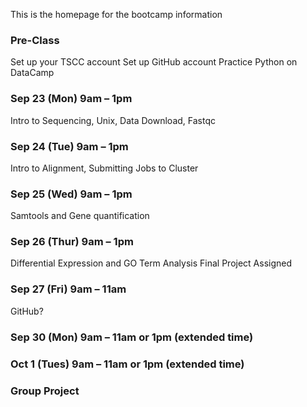 

This is the homepage for the bootcamp information

### Pre-Class
Set up your TSCC account
Set up GitHub account 
Practice Python on DataCamp

### Sep 23 (Mon) 9am – 1pm 
Intro to Sequencing, Unix, Data Download, Fastqc


### Sep 24 (Tue) 9am – 1pm 
Intro to Alignment, Submitting Jobs to Cluster

### Sep 25 (Wed) 9am – 1pm
Samtools and Gene quantification


### Sep 26 (Thur) 9am – 1pm
Differential Expression and GO Term Analysis
Final Project Assigned


### Sep 27 (Fri) 9am – 11am 
GitHub?

### Sep 30 (Mon) 9am – 11am or 1pm (extended time)

### Oct 1 (Tues) 9am – 11am or 1pm (extended time) 


### Group Project
